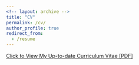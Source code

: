 ```yaml
---
<!-- layout: archive -->
title: "CV"
permalink: /cv/
author_profile: true
redirect_from:
  - /resume
---
```

[Click to View My Up-to-date Curriculum Vitae [PDF]](https://www.keepandshare.com/doc15/23836/zhai-wei-cv-21-0507-pdf-270k?da=y)

<!-- <embed src="https://dcp.ufl.edu/iadapt/wp-content/uploads/sites/28/2020/07/Zhai-Wei-CV-20_0722.pdf" width="650" height="1800" type='application/pdf'> -->
